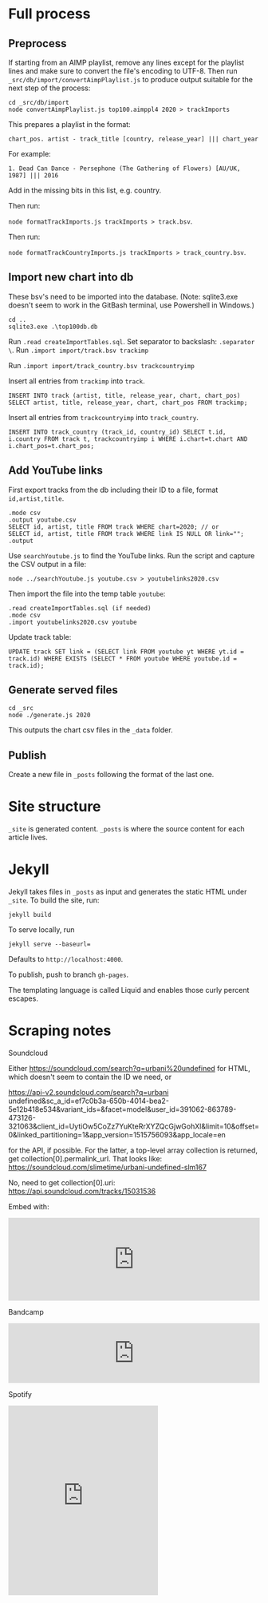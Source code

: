 # Full process

## Preprocess

If starting from an AIMP playlist, remove any lines except for the playlist lines and make sure to convert the file's encoding to UTF-8. Then run `_src/db/import/convertAimpPlaylist.js` to produce output suitable for the next step of the process:

```
cd _src/db/import
node convertAimpPlaylist.js top100.aimppl4 2020 > trackImports
```

This prepares a playlist in the format:

`chart_pos. artist - track_title [country, release_year] ||| chart_year`

For example:

`1. Dead Can Dance - Persephone (The Gathering of Flowers) [AU/UK, 1987] ||| 2016`

Add in the missing bits in this list, e.g. country.

Then run:

`node formatTrackImports.js trackImports > track.bsv`.

Then run:

`node formatTrackCountryImports.js trackImports > track_country.bsv`.

## Import new chart into db

These bsv's need to be imported into the database. (Note: sqlite3.exe doesn't seem to work in the GitBash terminal, use Powershell in Windows.)

```
cd ..
sqlite3.exe .\top100db.db
```

Run `.read createImportTables.sql`.
Set separator to backslash: `.separator \`.
Run `.import import/track.bsv trackimp`

Run `.import import/track_country.bsv trackcountryimp`

Insert all entries from `trackimp` into `track`.
```
INSERT INTO track (artist, title, release_year, chart, chart_pos) SELECT artist, title, release_year, chart, chart_pos FROM trackimp;
```

Insert all entries from `trackcountryimp` into `track_country`.
```
INSERT INTO track_country (track_id, country_id) SELECT t.id, i.country FROM track t, trackcountryimp i WHERE i.chart=t.chart AND i.chart_pos=t.chart_pos;
```

## Add YouTube links

First export tracks from the db including their ID to a file, format `id,artist,title`.

```
.mode csv
.output youtube.csv
SELECT id, artist, title FROM track WHERE chart=2020; // or
SELECT id, artist, title FROM track WHERE link IS NULL OR link="";
.output
```

Use `searchYoutube.js` to find the YouTube links. Run the script and capture the CSV output in a file:

`node ../searchYoutube.js youtube.csv > youtubelinks2020.csv`

Then import the file into the temp table `youtube`:

```
.read createImportTables.sql (if needed)
.mode csv
.import youtubelinks2020.csv youtube
```

Update track table:

```
UPDATE track SET link = (SELECT link FROM youtube yt WHERE yt.id = track.id) WHERE EXISTS (SELECT * FROM youtube WHERE youtube.id = track.id);
```

## Generate served files

```
cd _src
node ./generate.js 2020
```

This outputs the chart csv files in the `_data` folder.

## Publish

Create a new file in `_posts` following the format of the last one.

# Site structure

`_site` is generated content.
`_posts` is where the source content for each article lives.

# Jekyll

Jekyll takes files in `_posts` as input and generates the static HTML under `_site`. To build the site, run:

```
jekyll build
```

To serve locally, run

```
jekyll serve --baseurl=
```

Defaults to `http://localhost:4000`.

To publish, push to branch `gh-pages`.

The templating language is called Liquid and enables those curly percent escapes.

# Scraping notes

Soundcloud

Either https://soundcloud.com/search?q=urbani%20undefined for HTML, which doesn't seem to contain the ID we need, or

https://api-v2.soundcloud.com/search?q=urbani undefined&sc_a_id=ef7c0b3a-650b-4014-bea2-5e12b418e534&variant_ids=&facet=model&user_id=391062-863789-473126-321063&client_id=UytiOw5CoZz7YuKteRrXYZQcGjwGohXl&limit=10&offset=0&linked_partitioning=1&app_version=1515756093&app_locale=en

for the API, if possible. For the latter, a top-level array collection is returned, get collection[0].permalink_url. That looks like:
https://soundcloud.com/slimetime/urbani-undefined-slm167

No, need to get collection[0].uri:
https://api.soundcloud.com/tracks/15031536

Embed with:

<iframe width="100%" height="166" scrolling="no" frameborder="no"
  src="https://w.soundcloud.com/player/?url=https%3A//api.soundcloud.com/tracks/277326381&amp;color=%23ff5500&amp;auto_play=false&amp;hide_related=false&amp;show_comments=true&amp;show_user=true&amp;show_reposts=false&amp;show_teaser=true"></iframe>


Bandcamp

<iframe style="border: 0; width: 100%; height: 120px;"
  src="http://bandcamp.com/EmbeddedPlayer/album=959247280/size=large/bgcol=333333/linkcol=ffffff/tracklist=false/artwork=small/track=2537223362/transparent=true/"
  seamless>
    <a href="http://tqdukg.com/album/ukg">ukg by t q d</a>
</iframe>

Spotify

<iframe src="https://open.spotify.com/embed/track/4kAflSfOBf6Wv5ZD5abUvZ" width="300" height="380" frameborder="0" allowtransparency="true"></iframe>
